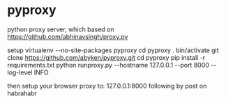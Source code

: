 # pyproxy
python proxy server, which based on https://github.com/abhinavsingh/proxy.py

setup
virtualenv --no-site-packages pyproxy
cd pyproxy
. bin/activate
git clone https://github.com/abyken/pyproxy.git
cd pyproxy
pip install -r requirements.txt
python runproxy.py --hostname 127.0.0.1 --port 8000 --log-level INFO

then setup your browser proxy to: 127.0.0.1:8000
following by post on habrahabr
